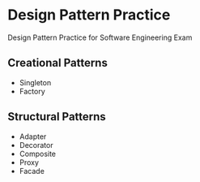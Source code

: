 # Design Pattern Practice

Design Pattern Practice for Software Engineering Exam

## Creational Patterns
- Singleton
- Factory

## Structural Patterns
- Adapter
- Decorator
- Composite
- Proxy
- Facade